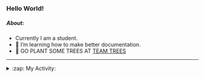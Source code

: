 ### Hello World!

##### About:
- Currently I am a student.
- 🌱 I’m learning how to make better documentation.
- 🌱 GO PLANT SOME TREES AT [TEAM TREES](https://teamtrees.org/)

---
<details>
  <summary>:zap: My Activity:</summary>
  
<!--START_SECTION:waka-->
![Code Time](http://img.shields.io/badge/Code%20Time-1%2C116%20hrs%2014%20mins-blue)

**I'm a Night 🦉** 

```text
🌞 Morning                1415 commits        ██░░░░░░░░░░░░░░░░░░░░░░░   09.25 % 
🌆 Daytime                5278 commits        █████████░░░░░░░░░░░░░░░░   34.51 % 
🌃 Evening                4399 commits        ███████░░░░░░░░░░░░░░░░░░   28.76 % 
🌙 Night                  4204 commits        ███████░░░░░░░░░░░░░░░░░░   27.48 % 
```
📅 **I'm Most Productive on Wednesday** 

```text
Monday                   2311 commits        ████░░░░░░░░░░░░░░░░░░░░░   15.11 % 
Tuesday                  1860 commits        ███░░░░░░░░░░░░░░░░░░░░░░   12.16 % 
Wednesday                3621 commits        ██████░░░░░░░░░░░░░░░░░░░   23.67 % 
Thursday                 1930 commits        ███░░░░░░░░░░░░░░░░░░░░░░   12.62 % 
Friday                   1526 commits        ██░░░░░░░░░░░░░░░░░░░░░░░   09.98 % 
Saturday                 1384 commits        ██░░░░░░░░░░░░░░░░░░░░░░░   09.05 % 
Sunday                   2664 commits        ████░░░░░░░░░░░░░░░░░░░░░   17.42 % 
```


📊 **This Week I Spent My Time On** 

```text
🔥 Editors: 
VS Code                  5 hrs 42 mins       █████████████████████████   100.00 % 

🐱‍💻 Projects: 
praise                   4 hrs 25 mins       ███████████████████░░░░░░   77.70 % 
CSF22                    1 hr 16 mins        ██████░░░░░░░░░░░░░░░░░░░   22.23 % 
ai                       0 secs              ░░░░░░░░░░░░░░░░░░░░░░░░░   00.08 % 
```


 Last Updated on 25/04/2023 10:08:45 UTC
<!--END_SECTION:waka-->
</details>
